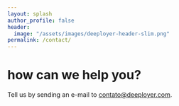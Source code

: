```yaml
---
layout: splash
author_profile: false
header:
  image: "/assets/images/deeployer-header-slim.png"
permalink: /contact/
---
```


# how can we help you?

Tell us by sending an e-mail to <a href="mailto:contato@deeployer.com">contato@deeployer.com</a>.

